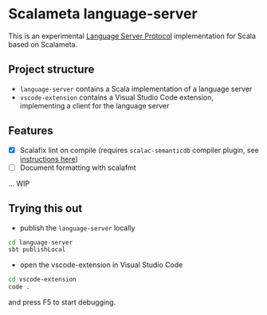 # Scalameta language-server

This is an experimental [Language Server Protocol](https://github.com/Microsoft/language-server-protocol)
implementation for Scala based on Scalameta.

## Project structure
- `language-server` contains a Scala implementation of a language server
- `vscode-extension` contains a Visual Studio Code extension, implementing a client for the language server

## Features

- [x] Scalafix lint on compile (requires `scalac-semanticdb` compiler plugin, see [instructions here](http://scalameta.org/tutorial/#semanticdb-scalac))
- [ ] Document formatting with scalafmt

... WIP

## Trying this out
- publish the `language-server` locally

```sh
cd language-server
sbt publishLocal
```

- open the vscode-extension in Visual Studio Code

```sh
cd vscode-extension
code .
```

and press F5 to start debugging.

